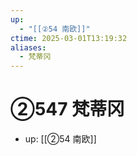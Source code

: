 ```yaml
---
up:
  - "[[②54 南欧]]"
ctime: 2025-03-01T13:19:32
aliases:
  - 梵蒂冈
---
```


# ②547 梵蒂冈

- up: [[②54 南欧]]
